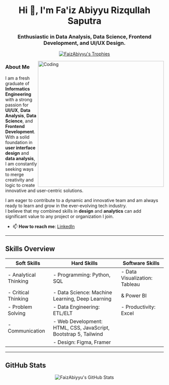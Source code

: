 <h1 align="center">Hi 👋, I'm Fa'iz Abiyyu Rizqullah Saputra</h1>
<h3 align="center">Enthusiastic in Data Analysis, Data Science, Frontend Development, and UI/UX Design.</h3>

<p align="center"> 
  <a href="https://github.com/ryo-ma/github-profile-trophy">
    <img src="https://github-profile-trophy.vercel.app/?username=FaizAbiyyu&theme=radical" alt="FaizAbiyyu's Trophies" />
  </a>
</p>

<img align="right" alt="Coding" width="400" src="https://assets-global.website-files.com/5c19100c2b50073e6ee69da1/60d35967a853a1b14851703b_All%20the%20data%20(1).gif" />

### About Me

I am a fresh graduate of **Informatics Engineering** with a strong passion for **UI/UX**, **Data Analysis**, **Data Science**, and **Frontend Development**.  
With a solid foundation in **user interface design** and **data analysis**, I am constantly seeking ways to merge creativity and logic to create innovative and user-centric solutions.

I am eager to contribute to a dynamic and innovative team and am always ready to learn and grow in the ever-evolving tech industry.  
I believe that my combined skills in **design** and **analytics** can add significant value to any project or organization I join.

- 📫 **How to reach me**: [LinkedIn](https://www.linkedin.com/in/faizabiyyurizqullahsaputra/)

---

## Skills Overview  

| **Soft Skills**            | **Hard Skills**                                                      | **Software Skills**                 |
|----------------------------|----------------------------------------------------------------------|-------------------------------------|
| - Analytical Thinking      | - Programming: Python, SQL                                           | - Data Visualization: Tableau       |
| - Critical Thinking        | - Data Science: Machine Learning, Deep Learning                      |   & Power BI                        |
| - Problem Solving          | - Data Engineering: ETL/ELT                                          | - Productivity: Excel               |
| - Communication            | - Web Development: HTML, CSS, JavaScript, Bootstrap 5, Tailwind      |                                     |
|                            | - Design: Figma, Framer                                              |                                     |

---

## GitHub Stats

<p align="center">
  <img src="https://github-readme-stats.vercel.app/api?username=FaizAbiyyu&show_icons=true&theme=radical" alt="FaizAbiyyu's GitHub Stats" />
</p>
